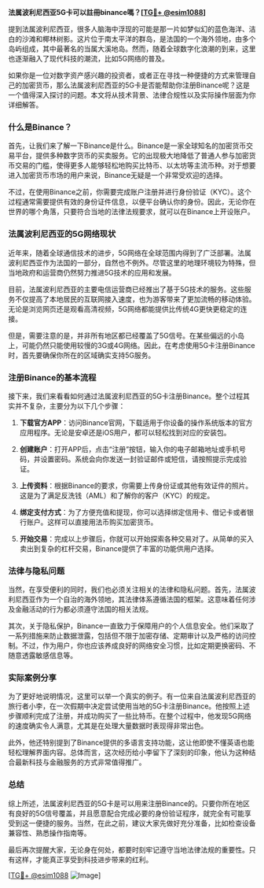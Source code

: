 **法属波利尼西亚5G卡可以註冊binance嗎？[[TG💪+ @esim1088](https://t.me/s/esim1088)]**

提到法属波利尼西亚，很多人脑海中浮现的可能是那一片如梦似幻的蓝色海洋、洁白的沙滩和椰林树影。这片位于南太平洋的群岛，是法国的一个海外领地，由多个岛屿组成，其中最著名的当属大溪地岛。然而，随着全球数字化浪潮的到来，这里也逐渐融入了现代科技的潮流，比如5G网络的普及。

如果你是一位对数字资产感兴趣的投资者，或者正在寻找一种便捷的方式来管理自己的加密货币，那么法属波利尼西亚的5G卡是否能帮助你注册Binance呢？这是一个值得深入探讨的问题。本文将从技术背景、法律合规性以及实际操作层面为你详细解答。

### 什么是Binance？

首先，让我们来了解一下Binance是什么。Binance是一家全球知名的加密货币交易平台，提供多种数字货币的买卖服务。它的出现极大地降低了普通人参与加密货币交易的门槛，使得更多人能够轻松地购买比特币、以太坊等主流币种。对于想要进入加密货币市场的用户来说，Binance无疑是一个非常受欢迎的选择。

不过，在使用Binance之前，你需要完成账户注册并进行身份验证（KYC）。这个过程通常需要提供有效的身份证件信息，以便平台确认你的身份。因此，无论你在世界的哪个角落，只要符合当地的法律法规要求，就可以在Binance上开设账户。

### 法属波利尼西亚的5G网络现状

近年来，随着全球通信技术的进步，5G网络在全球范围内得到了广泛部署。法属波利尼西亚作为法国的一部分，自然也不例外。尽管这里的地理环境较为特殊，但当地政府和运营商仍然努力推进5G技术的应用和发展。

目前，法属波利尼西亚的主要电信运营商已经推出了基于5G技术的服务。这些服务不仅提高了本地居民的互联网接入速度，也为游客带来了更加流畅的移动体验。无论是浏览网页还是观看高清视频，5G网络都能提供比传统4G更快更稳定的连接。

但是，需要注意的是，并非所有地区都已经覆盖了5G信号。在某些偏远的小岛上，可能仍然只能使用较慢的3G或4G网络。因此，在考虑使用5G卡注册Binance时，首先要确保你所在的区域确实支持5G服务。

### 注册Binance的基本流程

接下来，我们来看看如何通过法属波利尼西亚的5G卡注册Binance。整个过程其实并不复杂，主要分为以下几个步骤：

1. **下载官方APP**：访问Binance官网，下载适用于你设备的操作系统版本的官方应用程序。无论是安卓还是iOS用户，都可以轻松找到对应的安装包。
   
2. **创建账户**：打开APP后，点击“注册”按钮，输入你的电子邮箱地址或手机号码，并设置密码。系统会向你发送一封验证邮件或短信，请按照提示完成验证。

3. **上传资料**：根据Binance的要求，你需要上传身份证或其他有效证件的照片。这是为了满足反洗钱（AML）和了解你的客户（KYC）的规定。

4. **绑定支付方式**：为了方便充值和提现，你可以选择绑定信用卡、借记卡或者银行账户。这样可以直接用法币购买加密货币。

5. **开始交易**：完成以上步骤后，你就可以开始探索各种交易对了。从简单的买入卖出到复杂的杠杆交易，Binance提供了丰富的功能供用户选择。

### 法律与隐私问题

当然，在享受便利的同时，我们也必须关注相关的法律和隐私问题。首先，法属波利尼西亚作为一个自治的海外领地，其法律体系遵循法国的框架。这意味着任何涉及金融活动的行为都必须遵守法国的相关法规。

其次，关于隐私保护，Binance一直致力于保障用户的个人信息安全。他们采取了一系列措施来防止数据泄露，包括但不限于加密存储、定期审计以及严格的访问控制。不过，作为用户，你也应该养成良好的网络安全习惯，比如定期更换密码、不随意透露敏感信息等。

### 实际案例分享

为了更好地说明情况，这里可以举一个真实的例子。有一位来自法属波利尼西亚的旅行者小李，在一次假期中决定尝试使用当地的5G卡注册Binance。他按照上述步骤顺利完成了注册，并成功购买了一些比特币。在整个过程中，他发现5G网络的速度确实令人满意，尤其是在处理大量数据时表现得非常出色。

此外，他还特别提到了Binance提供的多语言支持功能，这让他即使不懂英语也能轻松理解界面内容。总体而言，这次经历给小李留下了深刻的印象，他认为这种结合最新科技与金融服务的方式非常值得推广。

### 总结

综上所述，法属波利尼西亚的5G卡是可以用来注册Binance的。只要你所在地区有良好的5G信号覆盖，并且愿意配合完成必要的身份验证程序，就完全有可能享受到这一便捷的服务。当然，在此之前，建议大家先做好充分准备，比如检查设备兼容性、熟悉操作指南等。

最后再次提醒大家，无论身在何处，都要时刻牢记遵守当地法律法规的重要性。只有这样，才能真正享受到科技进步带来的红利。

[[TG💪+ @esim1088](https://t.me/s/esim1088) ![Image](https://i.postimg.cc/4NQfJmqS/Snipaste-2025-05-13-00-14-12.png)]